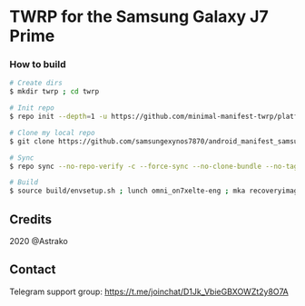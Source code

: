# TWRP for the Samsung Galaxy J7 Prime

### How to build ###

```bash
# Create dirs
$ mkdir twrp ; cd twrp

# Init repo
$ repo init --depth=1 -u https://github.com/minimal-manifest-twrp/platform_manifest_twrp_omni.git -b twrp-9.0

# Clone my local repo
$ git clone https://github.com/samsungexynos7870/android_manifest_samsung_on7xelte.git -b twrp .repo/local_manifests

# Sync
$ repo sync --no-repo-verify -c --force-sync --no-clone-bundle --no-tags --optimized-fetch --prune -j`nproc`

# Build
$ source build/envsetup.sh ; lunch omni_on7xelte-eng ; mka recoveryimage
```
## Credits
2020 @Astrako

## Contact
Telegram support group: https://t.me/joinchat/D1Jk_VbieGBXOWZt2y8O7A
